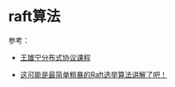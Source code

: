 # raft算法

参考：

- [王雄宁分布式协议课程](http://polygonx.top/wxning-blog/interview/distributed-protocol-and-algorithm/notes/04/01.html)

- [这可能是最简单粗暴的Raft选举算法讲解了吧！](https://www.bilibili.com/video/BV13Q4y167Hy/?spm_id_from=333.788)